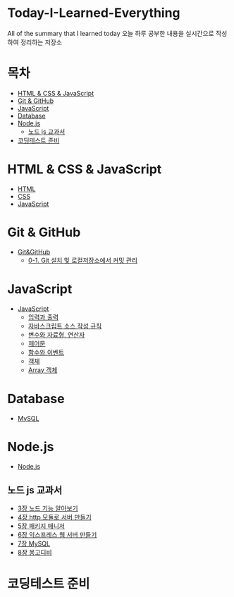 <h1>Today-I-Learned-Everything</h1>

All of  the summary that I learned today
오늘 하루 공부한 내용을 실시간으로 작성하여 정리하는 저장소

<h1>목차</h1>

- [HTML & CSS & JavaScript](#html--css--javascript)
- [Git & GitHub](#git--github)
- [JavaScript](#javascript)
- [Database](#database)
- [Node.js](#nodejs)
  - [노드 js 교과서](#노드-js-교과서)
- [코딩테스트 준비](#코딩테스트-준비)


# HTML & CSS & JavaScript
- [HTML](HTML%20&%20CSS%20&%20JavaScript/HTML/html.md)
- [CSS](HTML%20&%20CSS%20&%20JavaScript/CSS/css.md)
- [JavaScript](HTML%20&%20CSS%20&%20JavaScript/JavaScript/javascript.md)

# Git & GitHub
- [Git&GitHub](Git%20&%20GitHub/Git.md)
  - [0-1. Git 설치 및 로컬저장소에서 커밋 관리](Git%20&%20GitHub/Git.md/#0-1-git-설치-및-로컬저장소에서-커밋-관리)

# JavaScript
- [JavaScript](JavaScript/Do%20it!%20자바스크립트%20입문.md)
  - [입력과 출력](JavaScript/입력과%20출력.md)
  - [자바스크립트 소스 작성 규칙](JavaScript/자바스크립트%20소스%20작성%20규칙.md)
  - [변수와 자료형, 연산자](JavaScript/변수와%20자료형,%20연산자.md)
  - [제어문](JavaScript/제어문.md)
  - [함수와 이벤트](JavaScript/함수와%20이벤트.md)
  - [객체](JavaScript/객체.md)
  - [Array 객체](JavaScript/Array%20객체.md)

# Database
- [MySQL](Database/MySQL/MySQL.md)

# Node.js
- [Node.js](Node.js/Node.js%20교과서.md)
## 노드 js 교과서
- [3장 노드 기능 알아보기](Node.js/Node.js%20교과서/3장%20노드%20기능%20알아보기.md)
- [4장 http 모듈로 서버 만들기](Node.js/Node.js%20교과서/4장%20http%20모듈로%20서버%20만들기.md)
- [5장 패키지 매니저](Node.js/Node.js%20교과서/5장%20패키지%20매니저.md)
- [6장 익스프레스 웹 서버 만들기](Node.js/Node.js%20교과서/6장%20익스프레스%20웹%20서버%20만들기.md)
- [7장 MySQL](Node.js/Node.js%20교과서/7장%20MySQL.md)
- [8장 몽고디비](Node.js/Node.js%20교과서/8장%20몽고디비.md)

# 코딩테스트 준비